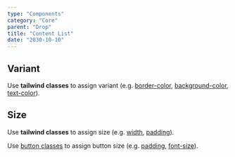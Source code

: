 ```yaml
---
type: "Components"
category: "Core"
parent: "Drop"
title: "Content List"
date: "2030-10-10"
---
```


## Variant

Use **tailwind classes** to assign variant (e.g. [border-color](https://tailwindcss.com/docs/border-color), [background-color](https://tailwindcss.com/docs/background-color), [text-color](https://tailwindcss.com/docs/text-color)).

<demo>
  <demoinline src="demos/components/core/drop/list-variant">
  </demoinline>
</demo>

## Size

Use **tailwind classes** to assign size (e.g. [width](https://tailwindcss.com/docs/width), [padding](https://tailwindcss.com/docs/padding)).

Use [button classes](/components/core/button/content#size) to assign button size (e.g. [padding](https://tailwindcss.com/docs/padding), [font-size](https://tailwindcss.com/docs/font-size)).

<demo>
  <demoinline src="demos/components/core/drop/list-size">
  </demoinline>
</demo>
